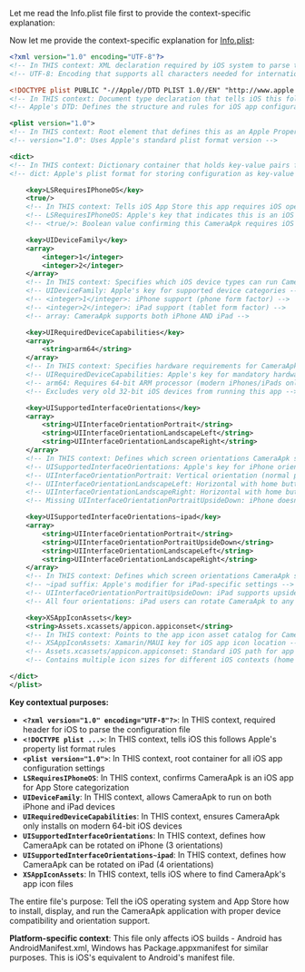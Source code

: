 Let me read the Info.plist file first to provide the context-specific explanation:

Now let me provide the context-specific explanation for [Info.plist](cci:7://file:///c:/Users/Parth/Desktop/2025/Personl/MAUIAPP/CameraApk/Platforms/iOS/Info.plist:0:0-0:0):

````xml
<?xml version="1.0" encoding="UTF-8"?>
<!-- In THIS context: XML declaration required by iOS system to parse this property list file -->
<!-- UTF-8: Encoding that supports all characters needed for international app names/descriptions -->

<!DOCTYPE plist PUBLIC "-//Apple//DTD PLIST 1.0//EN" "http://www.apple.com/DTDs/PropertyList-1.0.dtd">
<!-- In THIS context: Document type declaration that tells iOS this follows Apple's Property List format -->
<!-- Apple's DTD: Defines the structure and rules for iOS app configuration files -->

<plist version="1.0">
<!-- In THIS context: Root element that defines this as an Apple Property List configuration file -->
<!-- version="1.0": Uses Apple's standard plist format version -->

<dict>
<!-- In THIS context: Dictionary container that holds key-value pairs for iOS app configuration -->
<!-- dict: Apple's plist format for storing configuration as key-value pairs -->

	<key>LSRequiresIPhoneOS</key>
	<true/>
	<!-- In THIS context: Tells iOS App Store this app requires iOS operating system -->
	<!-- LSRequiresIPhoneOS: Apple's key that indicates this is an iOS app (not macOS) -->
	<!-- <true/>: Boolean value confirming this CameraApk requires iOS to run -->

	<key>UIDeviceFamily</key>
	<array>
		<integer>1</integer>
		<integer>2</integer>
	</array>
	<!-- In THIS context: Specifies which iOS device types can run CameraApk -->
	<!-- UIDeviceFamily: Apple's key for supported device categories -->
	<!-- <integer>1</integer>: iPhone support (phone form factor) -->
	<!-- <integer>2</integer>: iPad support (tablet form factor) -->
	<!-- array: CameraApk supports both iPhone AND iPad -->

	<key>UIRequiredDeviceCapabilities</key>
	<array>
		<string>arm64</string>
	</array>
	<!-- In THIS context: Specifies hardware requirements for CameraApk to run -->
	<!-- UIRequiredDeviceCapabilities: Apple's key for mandatory hardware features -->
	<!-- arm64: Requires 64-bit ARM processor (modern iPhones/iPads only) -->
	<!-- Excludes very old 32-bit iOS devices from running this app -->

	<key>UISupportedInterfaceOrientations</key>
	<array>
		<string>UIInterfaceOrientationPortrait</string>
		<string>UIInterfaceOrientationLandscapeLeft</string>
		<string>UIInterfaceOrientationLandscapeRight</string>
	</array>
	<!-- In THIS context: Defines which screen orientations CameraApk supports on iPhone -->
	<!-- UISupportedInterfaceOrientations: Apple's key for iPhone orientation support -->
	<!-- UIInterfaceOrientationPortrait: Vertical orientation (normal phone holding) -->
	<!-- UIInterfaceOrientationLandscapeLeft: Horizontal with home button on right -->
	<!-- UIInterfaceOrientationLandscapeRight: Horizontal with home button on left -->
	<!-- Missing UIInterfaceOrientationPortraitUpsideDown: iPhone doesn't support upside-down -->

	<key>UISupportedInterfaceOrientations~ipad</key>
	<array>
		<string>UIInterfaceOrientationPortrait</string>
		<string>UIInterfaceOrientationPortraitUpsideDown</string>
		<string>UIInterfaceOrientationLandscapeLeft</string>
		<string>UIInterfaceOrientationLandscapeRight</string>
	</array>
	<!-- In THIS context: Defines which screen orientations CameraApk supports on iPad -->
	<!-- ~ipad suffix: Apple's modifier for iPad-specific settings -->
	<!-- UIInterfaceOrientationPortraitUpsideDown: iPad supports upside-down orientation -->
	<!-- All four orientations: iPad users can rotate CameraApk to any orientation -->

	<key>XSAppIconAssets</key>
	<string>Assets.xcassets/appicon.appiconset</string>
	<!-- In THIS context: Points to the app icon asset catalog for CameraApk -->
	<!-- XSAppIconAssets: Xamarin/MAUI key for iOS app icon location -->
	<!-- Assets.xcassets/appicon.appiconset: Standard iOS path for app icon bundle -->
	<!-- Contains multiple icon sizes for different iOS contexts (home screen, settings, etc.) -->

</dict>
</plist>
````

**Key contextual purposes:**

* **`<?xml version="1.0" encoding="UTF-8"?>`**: In THIS context, required header for iOS to parse the configuration file
* **`<!DOCTYPE plist ...>`**: In THIS context, tells iOS this follows Apple's property list format rules
* **`<plist version="1.0">`**: In THIS context, root container for all iOS app configuration settings
* **`LSRequiresIPhoneOS`**: In THIS context, confirms CameraApk is an iOS app for App Store categorization
* **`UIDeviceFamily`**: In THIS context, allows CameraApk to run on both iPhone and iPad devices
* **`UIRequiredDeviceCapabilities`**: In THIS context, ensures CameraApk only installs on modern 64-bit iOS devices
* **`UISupportedInterfaceOrientations`**: In THIS context, defines how CameraApk can be rotated on iPhone (3 orientations)
* **`UISupportedInterfaceOrientations~ipad`**: In THIS context, defines how CameraApk can be rotated on iPad (4 orientations)
* **`XSAppIconAssets`**: In THIS context, tells iOS where to find CameraApk's app icon files

The entire file's purpose: Tell the iOS operating system and App Store how to install, display, and run the CameraApk application with proper device compatibility and orientation support.

**Platform-specific context**: This file only affects iOS builds - Android has AndroidManifest.xml, Windows has Package.appxmanifest for similar purposes. This is iOS's equivalent to Android's manifest file.

